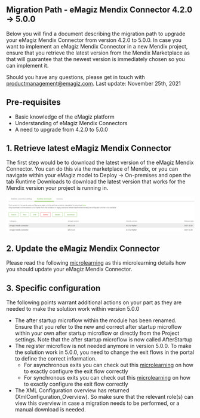 ## Migration Path - eMagiz Mendix Connector 4.2.0 -> 5.0.0

Below you will find a document describing the migration path to upgrade your eMagiz Mendix Connector from version 4.2.0 to 5.0.0.
In case you want to implement an eMagiz Mendix Connector in a new Mendix project, ensure that you retrieve the latest version from the Mendix Marketplace as that will guarantee that the newest version is immediately chosen so you can implement it.

Should you have any questions, please get in touch with productmanagement@emagiz.com.
Last update: November 25th, 2021

## Pre-requisites
- Basic knowledge of the eMagiz platform
- Understanding of eMagiz Mendix Connectors
- A need to upgrade from 4.2.0 to 5.0.0

## 1. Retrieve latest eMagiz Mendix Connector

The first step would be to download the latest version of the eMagiz Mendix Connector. You can do this via the marketplace of Mendix, or you can navigate within your eMagiz model to Deploy -> On-premises and open the tab Runtime Downloads to download the latest version that works for the Mendix version your project is running in.

<p align="center"><img src="../../img/microlearning/novice-mendix-connectivity-update-emagiz-mendix-connector--emc-download-screen.png"></p> 

## 2. Update the eMagiz Mendix Connector

Please read the following [microlearning](../microlearning/novice-mendix-connectivity-update-emagiz-mendix-connector.md) as this microlearning details how you should update your eMagiz Mendix Connector.

## 3. Specific configuration

The following points warrant additional actions on your part as they are needed to make the solution work within version 5.0.0

- The after startup microflow within the module has been renamed. Ensure that you refer to the new and correct after startup microflow within your own after startup microflow or directly from the Project settings. Note that the after startup microflow is now called AfterStartup
- The register microflow is not needed anymore in version 5.0.0. To make the solution work in 5.0.0, you need to change the exit flows in the portal to define the correct information. 
    - For asynchronous exits you can check out this [microlearning](../microlearning/intermediate-mendix-connectivity-calling-an-asynchronous-webservice-in-mendix.md) on how to exactly configure the exit flow correctly
    - For synchronous exits you can check out this [microlearning](../microlearning/intermediate-mendix-connectivity-calling-a-synchronous-webservice-in-mendix.md) on how to exactly configure the exit flow correctly
- The XML Configuration overview has returned (XmlConfiguration_Overview). So make sure that the relevant role(s) can view this overview in case a migration needs to be performed, or a manual download is needed.